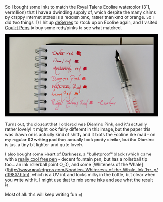So I bought some inks to match the Royal Talens Ecoline watercolor (311, vermillion) that I have a dwindling supply of, which despite the many claims by crappy internet stores is a reddish pink, rather than kind of orange. So I did two things. 1) I hit up [deSerres](http://www.deserres.ca/en-ca/search/ecoline-watersoluble-ink/ECOLINE) to stock up on Ecoline again, and I visited [Goulet Pens](gouletpens.com/Shop_All_Bottled_Ink_s/1106.htm) to buy some reds/pinks to see what matched.

<img src="/gh-weblog/images/gouletinks.jpg">

Turns out, the closest that I ordered was Diamine Pink, and it's actually rather lovely! It might look fairly different in this image, but the paper this was drawn on is actually kind of shitty and it blots the Ecoline like mad - on my regular $2 writing pad they actually look pretty similar, but the Diamine is just a tiny bit lighter, and quite lovely.

I also bought some [Heart of Darkness](http://noodlersink.com/whats-new/heart-of-darkness), a "bulletproof" black (which came with a [really cool free pen](http://noodlersink.com/writing-instruments/the-rollerball-pen) - decent fountain pen, but has a rollerball tip too... an ink rollerball point O_O), and some [Whiteness of the Whale]((http://www.gouletpens.com/Noodlers_Whiteness_of_the_Whale_Ink_1oz_p/n19807.htm), which is a UV ink and looks milky in the bottle, but clear when you write with it. I might use that to mix some inks and see what the result is.

Most of all: this will keep writing fun =)